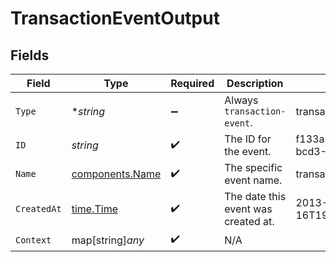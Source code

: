 # TransactionEventOutput


## Fields

| Field                                              | Type                                               | Required                                           | Description                                        | Example                                            |
| -------------------------------------------------- | -------------------------------------------------- | -------------------------------------------------- | -------------------------------------------------- | -------------------------------------------------- |
| `Type`                                             | **string*                                          | :heavy_minus_sign:                                 | Always `transaction-event`.                        | transaction-event                                  |
| `ID`                                               | *string*                                           | :heavy_check_mark:                                 | The ID for the event.                              | f133a3b7-e67e-4d83-bcd3-3e438fedf348               |
| `Name`                                             | [components.Name](../../models/components/name.md) | :heavy_check_mark:                                 | The specific event name.                           | transaction-api-request                            |
| `CreatedAt`                                        | [time.Time](https://pkg.go.dev/time#Time)          | :heavy_check_mark:                                 | The date this event was created at.                | 2013-07-16T19:23:00.000+00:00                      |
| `Context`                                          | map[string]*any*                                   | :heavy_check_mark:                                 | N/A                                                |                                                    |
